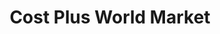 ---
title: "Cost Plus World Market"
url: /escondido/cost-plus-world-market/
shop: interior decoration
---
